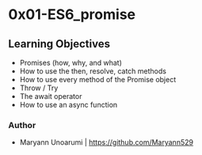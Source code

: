 # 0x01-ES6_promise

## Learning Objectives

- Promises (how, why, and what)
- How to use the then, resolve, catch methods
- How to use every method of the Promise object
- Throw / Try
- The await operator
- How to use an async function

### Author 
  * Maryann Unoarumi | https://github.com/Maryann529 
